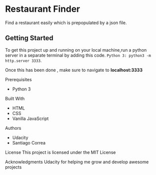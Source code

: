 # Restaurant Finder

Find a restaurant easily which is prepopulated by a json file.

## Getting Started

To get this project up and running on your local machine,run a python server in a separate terminal by adding this code. `Python 3: python3 -m http.server 3333`.

Once this has been done , make sure to navigate to **localhost:3333**

Prerequisites

* Python 3

Built With

* HTML
* CSS
* Vanilla JavaScript

Authors

* Udacity
* Santiago Correa

License
This project is licensed under the MIT License

Acknowledgments
Udacity for helping me grow and develop awesome projects
